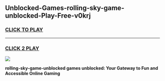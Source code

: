 
## Unblocked-Games-rolling-sky-game-unblocked-Play-Free-v0krj
<h3>
<a href="https://premium76.site?title=rolling-sky-game-unblocked&ref=20A">CLICK TO PLAY</a></h3>
<hr>

<h3>
<a href="https://premium76.site?title=rolling-sky-game-unblocked&ref=20A">CLICK 2 PLAY</a>
  
</h3>

<a href="https://premium76.site?title=rolling-sky-game-unblocked&ref=20A"><img src="https://clearcache.store/games.png"></a>


**rolling-sky-game-unblocked games unblocked: Your Gateway to Fun and Accessible Online Gaming**
